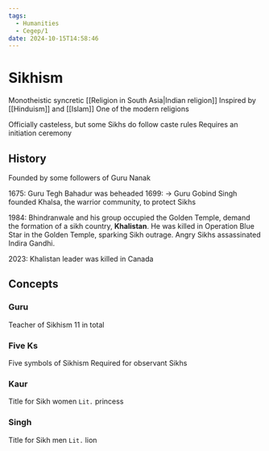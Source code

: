 ```yaml
---
tags:
  - Humanities
  - Cegep/1
date: 2024-10-15T14:58:46
---
```


# Sikhism

Monotheistic syncretic [[Religion in South Asia|Indian religion]]
Inspired by [[Hinduism]] and [[Islam]]
One of the modern religions

Officially casteless, but some Sikhs do follow caste rules
Requires an initiation ceremony

## History

Founded by some followers of Guru Nanak

1675: Guru Tegh Bahadur was beheaded
1699: -> Guru Gobind Singh founded Khalsa, the warrior community, to protect Sikhs

1984: Bhindranwale and his group occupied the Golden Temple, demand the formation of a sikh country, **Khalistan**. He was killed in Operation Blue Star in the Golden Temple, sparking Sikh outrage. Angry Sikhs assassinated Indira Gandhi.

2023: Khalistan leader was killed in Canada

## Concepts

### Guru

Teacher of Sikhism
11 in total

### Five Ks

Five symbols of Sikhism
Required for observant Sikhs

### Kaur

Title for Sikh women
`Lit.` princess

### Singh

Title for Sikh men
`Lit.` lion

